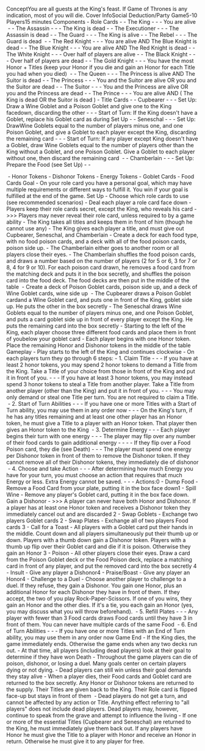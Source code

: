 ConceptYou are all guests at the King's feast. If Game of Thrones is any indication, most of you will die.
Cover InfoSocial Deduction/Party Game5-10 Players15 minutes
Components - Role Cards - - The King - - - You are alive
 - - The Assassin - - - The King is dead - - The Executioner - - - The Assassin is dead - - The Guard - - - The King is alive - - The Rebel - - - The Guard is dead
 - - The Red Knight - - - You are alive AND The Blue Knight is dead - - The Blue Knight - - - You are alive AND The Red Knight is dead - - The White Knight - - - Over half of players are alive - - The Black Knight - - - Over half of players are dead - - The Gold Knight - - - You have the most Honor + Titles (keep your Honor if you die and gain an Honor for each Title you had when you died)
 - - The Queen - - - The Princess is alive AND The Suitor is dead - - The Princess - - - You and the Suitor are alive OR you and the Suitor are dead - - The Suitor - - - You and the Princess are alive OR you and the Princess are dead - - The Prince - - - You are alive AND ( The King is dead OR the Suitor is dead ) - Title Cards - - Cupbearer - - - Set Up: Draw a Wine Goblet and a Poison Goblet and give one to the King facedown, discarding the other - - - Start of Turn: If the King doesn't have a Goblet, replace his Goblet card as during Set Up - - Seneschal - - - Set Up: DrawWine Goblets equal to the number of players minus one, and one Poison Goblet, and give a Goblet to each player except the King, discarding the remaining card - - - Start of Turn: If any player except King doesn't have a Goblet, draw Wine Goblets equal to the number of players other than the King without a Goblet, and one Poison Goblet. Give a Goblet to each player without one, then discard the remaining card 
 - - Chamberlain - - - Set Up: Prepare the Food (see Set Up) - - 

 - Honor Tokens - Dishonor Tokens - Energy Tokens - Goblet Cards - Food Cards
Goal - On your role card you have a personal goal, which may have multiple requirements or different ways to fulfill it. You win if your goal is fulfilled at the end of the game.
Set Up - Choose which role cards to use (see recommended scenarios) - Deal each player a role card face down - Players keep their role cards secret, except the King, who reveals his card - >>> Players may never reveal their role card, unless required to by a game ability - The King takes all titles and keeps them in front of him (though he cannot use any) - The King gives each player a title, and must give out Cupbearer, Seneschal, and Chamberlain - Create a deck for each food type, with no food poison cards, and a deck with all of the food poison cards, poison side up. - The Chamberlain either goes to another room or all players close their eyes. - The Chamberlain shuffles the food poison cards, and draws a number based on the number of players (2 for 5 or 6, 3 for 7 or 8, 4 for 9 or 10). For each poison card drawn, he removes a food card from the matching deck and puts it in the box secretly, and shuffles the poison card into the food deck. The food decks are then put in the middle of the table
 - Create a deck of Poison Goblet cards, poison side up, and a deck of Wine Goblet cards, wine side up
 - The Cupbearer draws a Poison Goblet cardand a Wine Goblet card, and puts one in front of the King, goblet side up. He puts the other in the box secretly - The Seneschal draws Wine Goblets equal to the number of players minus one, and one Poison Goblet, and puts a card goblet side up in front of every player except the King. He puts the remaining card into the box secretly - Starting to the left of the King, each player choose three different food cards and place them in front of youbelow your goblet card - Each player begins with one Honor token. Place the remaining Honor and Dishonor tokens in the middle of the table
Gameplay - Play starts to the left of the King and continues clockwise - On each players turn they go through 6 steps: - 1. Claim Title - - - If you have at least 2 honor tokens, you may spend 2 honor tokens to demand a Title from the King. Take a Title of your choice from those in front of the King and put it in front of you. - - - If you have at least 3 honor tokens, you may instead spend 3 honor tokens to steal a Title from another player. Take a Title from another player (other than the King) and put it in front of you. - - - You may only demand or steal one Title per turn. You are not required to claim a Title.
 - 2. Start of Turn Abilities - - - If you have one or more Titles with a Start of Turn ability, you may use them in any order now - - - On the King's turn, if he has any titles remaining and at least one other player has an Honor token, he must give a Title to a player with an Honor token. That player then gives an Honor token to the King
 - 3. Determine Energy - - - Each player begins their turn with one energy - - - The player may flip over any number of their food cards to gain additional energy - - - - If they flip over a Food Poison card, they die (see Death) - - - The player must spend one energy per Dishonor token in front of them to remove the Dishonor token. If they cannot remove all of their Dishonor tokens, they immediately die of dishonor
 - 4. Choose and take Action - - - After determining how much Energy you have for your turn, you must choose an action that requires that much Energy or less. Extra Energy cannot be saved. - - - Actions:0 - Dump Food - Remove a Food Card from your plate, putting it in the box face down1 - Spill Wine - Remove any player's Goblet card, putting it in the box face down. Gain a Dishonor - >>> A player can never have both Honor and Dishonor. If a player has at least one Honor token and receives a Dishonor token they immediately cancel out and are discarded
 2 - Swap Goblets - Exchange two players Goblet cards
2 - Swap Plates - Exchange all of two players Food cards
3 - Call for a Toast - All players with a Goblet card put their hands in the middle. Count down and all players simultaneously put their thumb up or down. Players with a thumb down gain a Dishonor token. Players with a thumb up flip over their Goblet card and die if it is poison. Otherwise they gain an Honor
3 - Poison - All other players close their eyes. Draw a card from the Poison Goblet deck or the Food Poison deck, replace a matching card in front of any player, and put the removed card into the box secretly
4 - Insult - Give any player a Dishonor4 - Praise/Boast - Give any player an Honor4 - Challenge to a Duel - Choose another player to challenge to a duel. If they refuse, they gain a Dishonor. You gain one Honor, plus an additional Honor for each Dishonor they have in front of them. If they accept, the two of you play Rock-Paper-Scissors. If one of you wins, they gain an Honor and the other dies. If it's a tie, you each gain an Honor (yes, you may discuss what you will throw beforehand).
 - 5. Refill Plates - - - Any player with fewer than 3 Food cards draws Food cards until they have 3 in front of them. You can never have multiple cards of the same Food
 - 6. End of Turn Abilities - - - If you have one or more Titles with an End of Turn ability, you may use them in any order now
Game End - If the King dies, the game immediately ends. Otherwise the game ends when any two decks run out. - At that time, all players (including dead players) look at their goal to determine if they have won
Death - Throughout the game players can die of poison, dishonor, or losing a duel. Many goals center on certain players dying or not dying. - Dead players can still win unless their goal demands they stay alive - When a player dies, their Food cards and Goblet card are returned to the box secretly. Any Honor or Dishonor tokens are returned to the supply. Their Titles are given back to the King. Their Role card is flipped face-up but stays in front of them
 - Dead players do not get a turn, and cannot be affected by any action or Title. Anything effect referring to "all players" does not include dead players. Dead players may, however, continue to speak from the grave and attempt to influence the living - If one or more of the essential Titles (Cupbearer and Seneschal) are returned to the King, he must immediately give them back out. If any players have Honor he must give the Title to a player with Honor and receive an Honor in return. Otherwise he must give it to any player for free.
